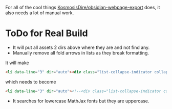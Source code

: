 For all of the cool things [KosmosisDire/obsidian-webpage-export](https://github.com/KosmosisDire/obsidian-webpage-export) does, it also needs a lot of manual work.
# ToDo for Real Build
- It will put all assets 2 dirs above where they are and not find any.
- Manually remove all fold arrows in lists as they break formatting.

It will make
```html
<li data-line="3" dir="auto"><div class="list-collapse-indicator collapse-indicator collapse-icon"><svg xmlns="http://www.w3.org/2000/svg" width="24" height="24" viewBox="0 0 24 24" fill="none" stroke="currentColor" stroke-width="2" stroke-linecap="round" stroke-linejoin="round" class="svg-icon right-triangle"><path d="M3 8L12 17L21 8"></path></svg></div>DISPLAY TEXT/TAGS
```
which needs to become
```html
<li data-line="3" dir="auto"><!--<div class="list-collapse-indicator collapse-indicator collapse-icon"><svg xmlns="http://www.w3.org/2000/svg" width="24" height="24" viewBox="0 0 24 24" fill="none" stroke="currentColor" stroke-width="2" stroke-linecap="round" stroke-linejoin="round" class="svg-icon right-triangle"><path d="M3 8L12 17L21 8"></path></svg></div>-->DISPLAY TEXT/TAGS
```

- It searches for lowercase MathJax fonts but they are uppercase.